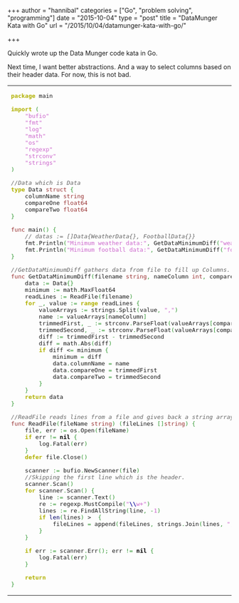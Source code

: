 +++
author = "hannibal"
categories = ["Go", "problem solving", "programming"]
date = "2015-10-04"
type = "post"
title = "DataMunger Kata with Go"
url = "/2015/10/04/datamunger-kata-with-go/"

+++

Quickly wrote up the Data Munger code kata in Go.

Next time, I want better abstractions. And a way to select columns based on their header data. For now, this is not bad.

<div class="wp_syntax">
  <table>
    <tr>
      <td class="code">
        <pre class="go" style="font-family:monospace;"><span style="color: #b1b100; font-weight: bold;">package</span> main
&nbsp;
<span style="color: #b1b100; font-weight: bold;">import</span> <span style="color: #339933;">(</span>
	<span style="color: #cc66cc;">"bufio"</span>
	<span style="color: #cc66cc;">"fmt"</span>
	<span style="color: #cc66cc;">"log"</span>
	<span style="color: #cc66cc;">"math"</span>
	<span style="color: #cc66cc;">"os"</span>
	<span style="color: #cc66cc;">"regexp"</span>
	<span style="color: #cc66cc;">"strconv"</span>
	<span style="color: #cc66cc;">"strings"</span>
<span style="color: #339933;">)</span>
&nbsp;
<span style="color: #666666; font-style: italic;">//Data which is Data</span>
<span style="color: #b1b100; font-weight: bold;">type</span> Data <span style="color: #993333;">struct</span> <span style="color: #339933;">{</span>
	columnName <span style="color: #993333;">string</span>
	compareOne <span style="color: #993333;">float64</span>
	compareTwo <span style="color: #993333;">float64</span>
<span style="color: #339933;">}</span>
&nbsp;
<span style="color: #993333;">func</span> main<span style="color: #339933;">()</span> <span style="color: #339933;">{</span>
	<span style="color: #666666; font-style: italic;">// datas := []Data{WeatherData{}, FootballData{}}</span>
	fmt<span style="color: #339933;">.</span><span style="">Println</span><span style="color: #339933;">(</span><span style="color: #cc66cc;">"Minimum weather data:"</span><span style="color: #339933;">,</span> GetDataMinimumDiff<span style="color: #339933;">(</span><span style="color: #cc66cc;">"weather.dat"</span><span style="color: #339933;">,</span> <span style="color: #cc66cc;"></span><span style="color: #339933;">,</span> <span style="color: #cc66cc;">1</span><span style="color: #339933;">,</span> <span style="color: #cc66cc;">2</span><span style="color: #339933;">))</span>
	fmt<span style="color: #339933;">.</span>Println<span style="color: #339933;">(</span><span style="color: #cc66cc;">"Minimum football data:"</span><span style="color: #339933;">,</span> GetDataMinimumDiff<span style="color: #339933;">(</span><span style="color: #cc66cc;">"football.dat"</span><span style="color: #339933;">,</span> <span style="color: #cc66cc;">1</span><span style="color: #339933;">,</span> <span style="color: #cc66cc;">6</span><span style="color: #339933;">,</span> <span style="color: #cc66cc;">7</span><span style="color: #339933;">))</span>
<span style="color: #339933;">}</span>
&nbsp;
<span style="color: #666666; font-style: italic;">//GetDataMinimumDiff gathers data from file to fill up Columns.</span>
<span style="color: #993333;">func</span> GetDataMinimumDiff<span style="color: #339933;">(</span>filename <span style="color: #993333;">string</span><span style="color: #339933;">,</span> nameColumn <span style="color: #993333;">int</span><span style="color: #339933;">,</span> compareColOne <span style="color: #993333;">int</span><span style="color: #339933;">,</span> compareColTwo <span style="color: #993333;">int</span><span style="color: #339933;">)</span> Data <span style="color: #339933;">{</span>
	data <span style="color: #339933;">:=</span> Data<span style="color: #339933;">{}</span>
	minimum <span style="color: #339933;">:=</span> math<span style="color: #339933;">.</span>MaxFloat64
	readLines <span style="color: #339933;">:=</span> ReadFile<span style="color: #339933;">(</span>filename<span style="color: #339933;">)</span>
	<span style="color: #b1b100; font-weight: bold;">for</span> _<span style="color: #339933;">,</span> value <span style="color: #339933;">:=</span> <span style="color: #b1b100; font-weight: bold;">range</span> readLines <span style="color: #339933;">{</span>
		valueArrays <span style="color: #339933;">:=</span> strings<span style="color: #339933;">.</span>Split<span style="color: #339933;">(</span>value<span style="color: #339933;">,</span> <span style="color: #cc66cc;">","</span><span style="color: #339933;">)</span>
		name <span style="color: #339933;">:=</span> valueArrays<span style="color: #339933;">[</span>nameColumn<span style="color: #339933;">]</span>
		trimmedFirst<span style="color: #339933;">,</span> _ <span style="color: #339933;">:=</span> strconv<span style="color: #339933;">.</span>ParseFloat<span style="color: #339933;">(</span>valueArrays<span style="color: #339933;">[</span>compareColOne<span style="color: #339933;">],</span> <span style="color: #cc66cc;">64</span><span style="color: #339933;">)</span>
		trimmedSecond<span style="color: #339933;">,</span> _ <span style="color: #339933;">:=</span> strconv<span style="color: #339933;">.</span>ParseFloat<span style="color: #339933;">(</span>valueArrays<span style="color: #339933;">[</span>compareColTwo<span style="color: #339933;">],</span> <span style="color: #cc66cc;">64</span><span style="color: #339933;">)</span>
		diff <span style="color: #339933;">:=</span> trimmedFirst <span style="color: #339933;">-</span> trimmedSecond
		diff <span style="color: #339933;">=</span> math<span style="color: #339933;">.</span>Abs<span style="color: #339933;">(</span>diff<span style="color: #339933;">)</span>
		<span style="color: #b1b100; font-weight: bold;">if</span> diff &lt;<span style="color: #339933;">=</span> minimum <span style="color: #339933;">{</span>
			minimum <span style="color: #339933;">=</span> diff
			data<span style="color: #339933;">.</span>columnName <span style="color: #339933;">=</span> name
			data<span style="color: #339933;">.</span>compareOne <span style="color: #339933;">=</span> trimmedFirst
			data<span style="color: #339933;">.</span>compareTwo <span style="color: #339933;">=</span> trimmedSecond
		<span style="color: #339933;">}</span>
	<span style="color: #339933;">}</span>
	<span style="color: #b1b100; font-weight: bold;">return</span> data
<span style="color: #339933;">}</span>
&nbsp;
<span style="color: #666666; font-style: italic;">//ReadFile reads lines from a file and gives back a string array which contains the lines.</span>
<span style="color: #993333;">func</span> ReadFile<span style="color: #339933;">(</span>fileName <span style="color: #993333;">string</span><span style="color: #339933;">)</span> <span style="color: #339933;">(</span>fileLines <span style="color: #339933;">[]</span><span style="color: #993333;">string</span><span style="color: #339933;">)</span> <span style="color: #339933;">{</span>
	file<span style="color: #339933;">,</span> err <span style="color: #339933;">:=</span> os<span style="color: #339933;">.</span>Open<span style="color: #339933;">(</span>fileName<span style="color: #339933;">)</span>
	<span style="color: #b1b100; font-weight: bold;">if</span> err <span style="color: #339933;">!=</span> <span style="color: #000000; font-weight: bold;">nil</span> <span style="color: #339933;">{</span>
		log<span style="color: #339933;">.</span>Fatal<span style="color: #339933;">(</span>err<span style="color: #339933;">)</span>
	<span style="color: #339933;">}</span>
	<span style="color: #b1b100; font-weight: bold;">defer</span> file<span style="color: #339933;">.</span>Close<span style="color: #339933;">()</span>
&nbsp;
	scanner <span style="color: #339933;">:=</span> bufio<span style="color: #339933;">.</span>NewScanner<span style="color: #339933;">(</span>file<span style="color: #339933;">)</span>
	<span style="color: #666666; font-style: italic;">//Skipping the first line which is the header.</span>
	scanner<span style="color: #339933;">.</span>Scan<span style="color: #339933;">()</span>
	<span style="color: #b1b100; font-weight: bold;">for</span> scanner<span style="color: #339933;">.</span>Scan<span style="color: #339933;">()</span> <span style="color: #339933;">{</span>
		line <span style="color: #339933;">:=</span> scanner<span style="color: #339933;">.</span>Text<span style="color: #339933;">()</span>
		re <span style="color: #339933;">:=</span> regexp<span style="color: #339933;">.</span>MustCompile<span style="color: #339933;">(</span><span style="color: #cc66cc;">"<span style="color: #000099; font-weight: bold;">\\</span>w+"</span><span style="color: #339933;">)</span>
		lines <span style="color: #339933;">:=</span> re<span style="color: #339933;">.</span>FindAllString<span style="color: #339933;">(</span>line<span style="color: #339933;">,</span> <span style="color: #339933;">-</span><span style="color: #cc66cc;">1</span><span style="color: #339933;">)</span>
		<span style="color: #b1b100; font-weight: bold;">if</span> <span style="color: #000066;">len</span><span style="color: #339933;">(</span>lines<span style="color: #339933;">)</span> &gt; <span style="color: #cc66cc;"></span> <span style="color: #339933;">{</span>
			fileLines <span style="color: #339933;">=</span> append<span style="color: #339933;">(</span>fileLines<span style="color: #339933;">,</span> strings<span style="color: #339933;">.</span>Join<span style="color: #339933;">(</span>lines<span style="color: #339933;">,</span> <span style="color: #cc66cc;">","</span><span style="color: #339933;">))</span>
		<span style="color: #339933;">}</span>
	<span style="color: #339933;">}</span>
&nbsp;
	<span style="color: #b1b100; font-weight: bold;">if</span> err <span style="color: #339933;">:=</span> scanner<span style="color: #339933;">.</span>Err<span style="color: #339933;">();</span> err <span style="color: #339933;">!=</span> <span style="color: #000000; font-weight: bold;">nil</span> <span style="color: #339933;">{</span>
		log<span style="color: #339933;">.</span>Fatal<span style="color: #339933;">(</span>err<span style="color: #339933;">)</span>
	<span style="color: #339933;">}</span>
&nbsp;
	<span style="color: #b1b100; font-weight: bold;">return</span>
<span style="color: #339933;">}</span></pre>
      </td>
    </tr>
  </table>
</div>